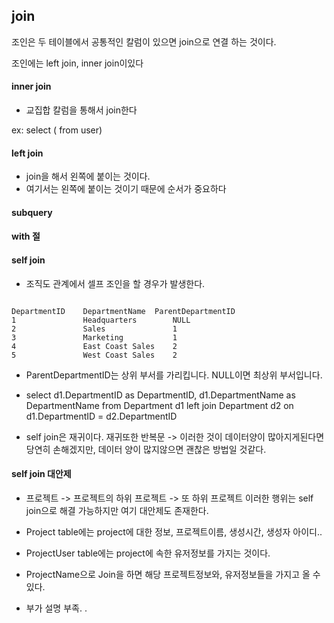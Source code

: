 ## join 

조인은 두 테이블에서 공통적인 칼럼이 있으면 join으로 연결 하는 것이다.

조인에는 left join, inner join이있다


#### inner join
- 교집합 칼럼을 통해서 join한다 

ex:
select ( from user)



#### left join
- join을 해서 왼쪽에 붙이는 것이다.
- 여기서는 왼쪽에 붙이는 것이기 때문에 순서가 중요하다 



#### subquery 



#### with 절 



#### self join

- 조직도 관계에서 셀프 조인을 할 경우가 발생한다. 

````mysql

DepartmentID	DepartmentName	ParentDepartmentID
1	            Headquarters	    NULL
2	            Sales	            1
3	            Marketing	        1
4	            East Coast Sales	2
5	            West Coast Sales	2
````

- ParentDepartmentID는 상위 부서를 가리킵니다. NULL이면 최상위 부서입니다.

- select d1.DepartmentID as DepartmentID, d1.DepartmentName as DepartmentName  from Department d1 left join Department d2 on d1.DepartmentID = d2.DepartmentID 

- self join은 재귀이다.  재귀또한 반복문 -> 이러한 것이 데이터양이 많아지게된다면 당연히 손해겠지만, 데이터 양이 많지않으면 괜찮은 방법일 것같다. 


#### self join 대안제 

- 프로젝트 -> 프로젝트의 하위 프로젝트 -> 또 하위 프로젝트 이러한 행위는 self join으로 해결 가능하지만 여기 대안제도 존재한다. 

- Project table에는 project에 대한 정보, 프로젝트이름, 생성시간, 생성자 아이디.. 

- ProjectUser table에는 project에 속한 유저정보를 가지는 것이다. 

- ProjectName으로 Join을 하면 해당 프로젝트정보와, 유저정보들을 가지고 올 수있다.  

- 부가 설명 부족. .